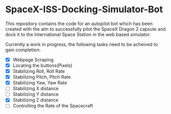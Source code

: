 # SpaceX-ISS-Docking-Simulator-Bot
This repository contains the code for an autopilot bot which has been created with the aim to successfully pilot the SpaceX Dragon 2 capsule and dock it to the International Space Station in the web based simulator.


Currently a work in progress, the following tasks need to be acheived to gain completion:

- [x] Webpage Scraping
- [x] Locating the buttons(Pixels)
- [x] Stabilizing Roll, Roll Rate
- [x] Stabilizing Pitch, Pitch Rate
- [x] Stabilizing Yaw, Yaw Rate
- [ ] Stabilizing X distance
- [ ] Stabilizing Y distance
- [x] Stabilizing Z distance
- [ ] Controlling the Rate of the Spacecraft
